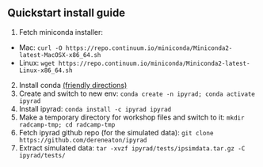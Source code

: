 ## **Quickstart install guide**

1. Fetch miniconda installer:
* Mac: `curl -O https://repo.continuum.io/miniconda/Miniconda2-latest-MacOSX-x86_64.sh`
* Linux: `wget https://repo.continuum.io/miniconda/Miniconda2-latest-Linux-x86_64.sh`
2. Install conda [(friendly directions)](https://ipyrad.readthedocs.io/installation.html#linux-install-instructions-for-conda)
3. Create and switch to new env: `conda create -n ipyrad; conda activate ipyrad`
4. Install ipyrad: `conda install -c ipyrad ipyrad`
5. Make a temporary directory for workshop files and switch to it: `mkdir radcamp-tmp; cd radcamp-tmp`
5. Fetch ipyrad github repo (for the simulated data): `git clone https://github.com/dereneaton/ipyrad`
6. Extract simulated data: `tar -xvzf ipyrad/tests/ipsimdata.tar.gz -C ipyrad/tests/`
